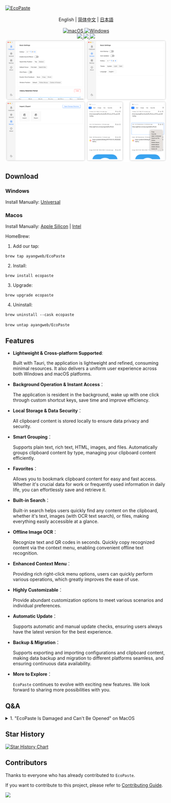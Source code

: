 <a href="https://github.com/ayangweb/EcoPaste">
  <img src="https://socialify.git.ci/ayangweb/EcoPaste/image?description=1&font=Source%20Code%20Pro&forks=1&issues=1&logo=https%3A%2F%2Fgithub.com%2Fayangweb%2FEcoPaste%2Fblob%2Fmaster%2Fpublic%2Flogo.png%3Fraw%3Dtrue&name=1&owner=1&pattern=Floating%20Cogs&pulls=1&stargazers=1&theme=Auto" alt="EcoPaste" />
</a>

<div align="center">
  <br/>
  <div>
      English | <a href="./README.zh-CN.md">简体中文</a> | <a href="./README.ja-JP.md">日本語</a>
  </div>
  <br/>
    
  <a href="https://github.com/ayangweb/EcoPaste/releases/latest">
    <img
      alt="macOS"
      src="https://img.shields.io/badge/-MacOS-black?style=flat-square&logo=apple&logoColor=white"
    />
  </a >
  <a href="https://github.com/ayangweb/EcoPaste/releases/latest">
    <img
      alt="Windows"
      src="https://img.shields.io/badge/-Windows-blue?style=flat-square&logo=windows&logoColor=white"
    />
  </a >

  <div>
    <a href="https://github.com/ayangweb/EcoPaste/blob/master/LICENSE">
      <img
        src="https://img.shields.io/github/license/ayangweb/EcoPaste?style=flat-square"
      />
    </a >
    <a href="https://github.com/ayangweb/EcoPaste/releases/latest">
      <img
        src="https://img.shields.io/github/package-json/v/ayangweb/EcoPaste?style=flat-square"
      />
    </a >
    <a href="https://github.com/ayangweb/EcoPaste/releases">
      <img
        src="https://img.shields.io/github/downloads/ayangweb/EcoPaste/total?style=flat-square"
      />  
    </a >
  </div>
  
  <picture>
    <source media="(prefers-color-scheme: dark)" srcset="./images/app-dark.en-US.png" />
    <source media="(prefers-color-scheme: light)" srcset="./images/app-light.en-US.png" />
    <img src="./images/app-light.en-US.png" />
 </picture>
</div>

## Download

### Windows

Install Manually: [Universal](https://mirror.ghproxy.com/https://github.com/ayangweb/EcoPaste/releases/download/v0.0.5/EcoPaste_0.0.5_x64_zh-CN.msi)

### Macos

Install Manually: [Apple Silicon](https://mirror.ghproxy.com/https://github.com/ayangweb/EcoPaste/releases/download/v0.0.5/EcoPaste_0.0.5_aarch64.dmg) | [Intel](https://mirror.ghproxy.com/https://github.com/ayangweb/EcoPaste/releases/download/v0.0.5/EcoPaste_0.0.5_x64.dmg)

HomeBrew:

1. Add our tap:
```shell
brew tap ayangweb/EcoPaste
```

2. Install:
```shell
brew install ecopaste
```

3. Upgrade:
```shell
brew upgrade ecopaste
```

4. Uninstall:
```shell
brew uninstall --cask ecopaste

brew untap ayangweb/EcoPaste
```

## Features

- **Lightweight & Cross-platform Supported**: 
  
  Built with Tauri, the application is lightweight and refined, consuming minimal resources. It also delivers a uniform user experience across both Windows and macOS platforms.

- **Background Operation & Instant Access**：

  The application is resident in the background, wake up with one click through custom shortcut keys, save time and improve efficiency.

- **Local Storage & Data Security**：

  All clipboard content is stored locally to ensure data privacy and security.

- **Smart Grouping**：

  Supports plain text, rich text, HTML, images, and files. Automatically groups clipboard content by type, managing your clipboard content efficiently.

- **Favorites**：

  Allows you to bookmark clipboard content for easy and fast access. Whether it's crucial data for work or frequently used information in daily life, you can effortlessly save and retrieve it.

- **Built-in Search**：

  Built-in search helps users quickly find any content on the clipboard, whether it's text, images (with OCR text search), or files, making everything easily accessible at a glance.

- **Offline Image OCR**：

  Recognize text and QR codes in seconds. Quickly copy recognized content via the context menu, enabling convenient offline text recognition.

- **Enhanced Context Menu**：

  Providing rich right-click menu options, users can quickly perform various operations, which greatly improves the ease of use.

- **Highly Customizable**：

  Provide abundant customization options to meet various scenarios and individual preferences.

- **Automatic Update**：

  Supports automatic and manual update checks, ensuring users always have the latest version for the best experience.

- **Backup & Migration**：

  Supports exporting and importing configurations and clipboard content, making data backup and migration to different platforms seamless, and ensuring continuous data availability.

- **More to Explore**：

  `EcoPaste` continues to evolve with exciting new features. We look forward to sharing more possibilities with you.

## Q&A

<details>
<summary>1. "EcoPaste Is Damaged and Can't Be Opened" on MacOS </summary>

<picture>
  <source media="(prefers-color-scheme: dark)" srcset="./images/damaged-dark.en-US.png" />
  <source media="(prefers-color-scheme: light)" srcset="./images/damaged-light.en-US.png" />
  <img src="./images/damaged-light.en-US.png" />
</picture>

Type the following command and press Enter in `terminal` to allow the app to run: 

> Password may be required to run the command.

```bash
sudo xattr -r -d com.apple.quarantine /Applications/EcoPaste.app
```

After that, you can open the app normally.

</details>

## Star History

<a href="https://star-history.com/#ayangweb/EcoPaste&Date">
 <picture>
   <source media="(prefers-color-scheme: dark)" srcset="https://api.star-history.com/svg?repos=ayangweb/EcoPaste&type=Date&theme=dark" />
   <source media="(prefers-color-scheme: light)" srcset="https://api.star-history.com/svg?repos=ayangweb/EcoPaste&type=Date" />
   <img alt="Star History Chart" src="https://api.star-history.com/svg?repos=ayangweb/EcoPaste&type=Date" />
 </picture>
</a>

## Contributors

Thanks to everyone who has already contributed to `EcoPaste`. 

If you want to contribute to this project, please refer to [Contributing Guide](./.github/CONTRIBUTING.md).

<a href="https://github.com/ayangweb/EcoPaste/graphs/contributors">
  <img src="https://contrib.rocks/image?repo=ayangweb/EcoPaste" />
</a>

